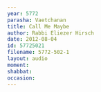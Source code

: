 ```yaml
---
year: 5772
parasha: Vaetchanan
title: Call Me Maybe
author: Rabbi Eliezer Hirsch
date: 2012-08-04
id: 57725021
filename: 5772-502-1
layout: audio
moment: 
shabbat: 
occasion: 
---
```


